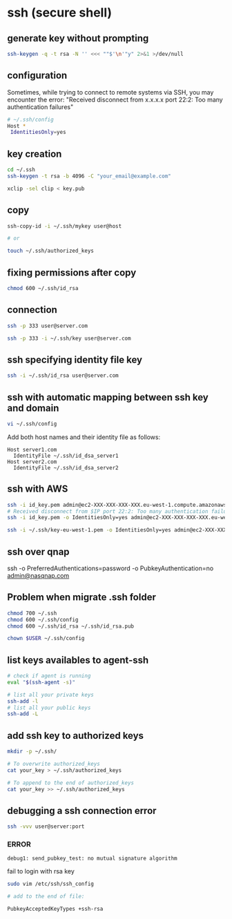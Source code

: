# ssh (secure shell)

## generate key without prompting

```bash
ssh-keygen -q -t rsa -N '' <<< ""$'\n'"y" 2>&1 >/dev/null

```



## configuration


Sometimes, while trying to connect to remote systems via SSH, you may encounter the error:
"Received disconnect from x.x.x.x port 22:2: Too many authentication failures"

```bash
# ~/.ssh/config
Host *
 IdentitiesOnly=yes
```



## key creation

```bash
cd ~/.ssh
ssh-keygen -t rsa -b 4096 -C "your_email@example.com"

xclip -sel clip < key.pub
```

## copy

```bash
ssh-copy-id -i ~/.ssh/mykey user@host

# or

touch ~/.ssh/authorized_keys
```

## fixing permissions after copy

```bash
chmod 600 ~/.ssh/id_rsa
```


## connection

```bash
ssh -p 333 user@server.com

ssh -p 333 -i ~/.ssh/key user@server.com
```


## ssh specifying identity file key

```bash
ssh -i ~/.ssh/id_rsa user@server.com
```


## ssh with automatic mapping between ssh key and domain


```bash
vi ~/.ssh/config
```

Add both host names and their identity file as follows:
```
Host server1.com
  IdentityFile ~/.ssh/id_dsa_server1
Host server2.com
  IdentityFile ~/.ssh/id_dsa_server2
```

## ssh with AWS

```bash
ssh -i id_key.pem admin@ec2-XXX-XXX-XXX-XXX.eu-west-1.compute.amazonaws.com
# Received disconnect from $IP port 22:2: Too many authentication failures
ssh -i id_key.pem -o IdentitiesOnly=yes admin@ec2-XXX-XXX-XXX-XXX.eu-west-1.compute.amazonaws.com

ssh -i ~/.ssh/key-eu-west-1.pem -o IdentitiesOnly=yes admin@ec2-XXX-XXX-XXX-XXX.eu-west-1.compute.amazonaws.com
```

## ssh over qnap

ssh -o PreferredAuthentications=password -o PubkeyAuthentication=no admin@nasqnap.com

## Problem when migrate .ssh folder

```bash
chmod 700 ~/.ssh
chmod 600 ~/.ssh/config
chmod 600 ~/.ssh/id_rsa ~/.ssh/id_rsa.pub

chown $USER ~/.ssh/config
```


## list keys availables to agent-ssh

```bash
# check if agent is running
eval "$(ssh-agent -s)"

# list all your private keys
ssh-add -l
# list all your public keys
ssh-add -L
```






## add ssh key to authorized keys

```bash
mkdir -p ~/.ssh/

# To overwrite authorized_keys
cat your_key > ~/.ssh/authorized_keys

# To append to the end of authorized_keys
cat your_key >> ~/.ssh/authorized_keys
```




## debugging a ssh connection error

```bash
ssh -vvv user@server:port

```



### ERROR

`debug1: send_pubkey_test: no mutual signature algorithm`

fail to login with rsa key

```bash
sudo vim /etc/ssh/ssh_config

# add to the end of file:

PubkeyAcceptedKeyTypes +ssh-rsa
```
